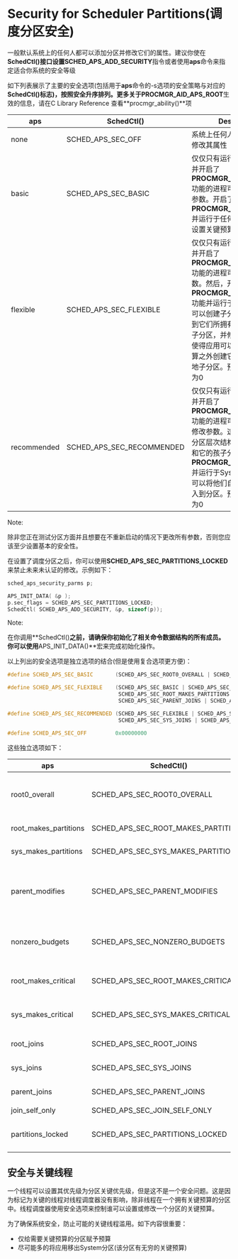 # Security for Scheduler Partitions(调度分区安全)

一般默认系统上的任何人都可以添加分区并修改它们的属性。建议你使在**SchedCtl()**接口设置**SCHED_APS_ADD_SECURITY**指令或者使用**aps**命令来指定适合你系统的安全等级

如下列表展示了主要的安全选项(包括用于**aps**命令的-s选项的安全策略与对应的**SchedCtl()**标志)，按照安全升序排列。更多关于**PROCMGR_AID_APS_ROOT**生效的信息，请在C Library Reference 查看**procmgr_ability()**项

| aps         | SchedCtl()                | Description                                                  |
| ----------- | ------------------------- | ------------------------------------------------------------ |
| none        | SCHED_APS_SEC_OFF         | 系统上任何人均可添加分区并修改其属性                         |
| basic       | SCHED_APS_SEC_BASIC       | 仅仅只有运行于System分区并开启了**PROCMGR_AID_APS_ROOT**功能的进程可以改变整体调度参数。开启了**PROCMGR_AID_APS_ROOT**并运行于任何分区的进程可以设置关键预算 |
| flexible    | SCHED_APS_SEC_FLEXIBLE    | 仅仅只有运行于System分区并开启了**PROCMGR_AID_APS_ROOT**功能的进程可以改变调度参数。然后，开启**PROCMGR_AID_APS_ROOT**功能并运行于任何分区的进程可以创建子分区，将线程加入到它们所拥有的子分区，修改子分区，并修改关键预算。这使得应用可以在它们拥有的预算之外创建它们自己所有的本地子分区。预算的百分比不能为0 |
| recommended | SCHED_APS_SEC_RECOMMENDED | 仅仅只有运行于System分区并开启了**PROCMGR_AID_APS_ROOT**功能的进程可以创建分区或者修改参数。这将创建一个两级分区层次结构：System分区和它的孩子分区。仅有开启了**PROCMGR_AID_APS_ROOT**并运行于System分区的进程可以将他们自己拥有的进程加入到分区。预算的百分比不能为0 |

Note:

​	除非您正在测试分区方面并且想要在不重新启动的情况下更改所有参数，否则您应该至少设置基本的安全性。

在设置了调度分区之后，你可以使用**SCHED_APS_SEC_PARTITIONS_LOCKED**来禁止未来未认证的修改。示例如下：

```cpp
sched_aps_security_parms p;

APS_INIT_DATA( &p );
p.sec_flags = SCHED_APS_SEC_PARTITIONS_LOCKED;
SchedCtl( SCHED_APS_ADD_SECURITY, &p, sizeof(p));
```



Note:

​	在你调用**SchedCtl()**之前，请确保你初始化了相关命令数据结构的所有成员。你可以使用**APS_INIT_DATA()**宏来完成初始化操作。

以上列出的安全选项是独立选项的结合(但是使用复合选项更方便)：

```cpp
#define SCHED_APS_SEC_BASIC       (SCHED_APS_SEC_ROOT0_OVERALL | SCHED_APS_SEC_ROOT_MAKES_CRITICAL)

#define SCHED_APS_SEC_FLEXIBLE    (SCHED_APS_SEC_BASIC | SCHED_APS_SEC_NONZERO_BUDGETS |\
                                   SCHED_APS_SEC_ROOT_MAKES_PARTITIONS |\
                                   SCHED_APS_SEC_PARENT_JOINS | SCHED_APS_SEC_PARENT_MODIFIES )

#define SCHED_APS_SEC_RECOMMENDED (SCHED_APS_SEC_FLEXIBLE | SCHED_APS_SEC_SYS_MAKES_PARTITIONS |\
                                   SCHED_APS_SEC_SYS_JOINS | SCHED_APS_SEC_JOIN_SELF_ONLY)

#define SCHED_APS_SEC_OFF         0x00000000
```

这些独立选项如下：

| aps                   | SchedCtl()                          | Description                                                  |
| --------------------- | ----------------------------------- | ------------------------------------------------------------ |
| root0_overall         | SCHED_APS_SEC_ROOT0_OVERALL         | 为了修改整体调度参数(例如平均窗口大小)，你开启设置**PROCMGR_AID_APS_ROOT**并处于System分区 |
| root_makes_partitions | SCHED_APS_SEC_ROOT_MAKES_PARTITIONS | 为了创建或修改分区，你必须开启**PROCMGR_AID_APS_ROOT**       |
| sys_makes_partitions  | SCHED_APS_SEC_SYS_MAKES_PARTITIONS  | 为了创建或修改分区，你必须运行于System分区                   |
| parent_modifies       | SCHED_APS_SEC_PARENT_MODIFIES       | 允许分区被修改(SCHED_APS_MODIFY_PARTITION)，但你必须运行于被修改分区的父分区上。修改意味着改变分区百分比或者关键预算。 |
| nonzero_budgets       | SCHED_APS_SEC_NONZERO_BUDGETS       | 一个预算为0的分区不能被创建或被修改。除非你知道你的分区只需要再响应客户端请求时运行，例如接受消息，否则你应该设置该选项。 |
| root_makes_critical   | SCHED_APS_SEC_ROOT_MAKES_CRITICAL   | 为了创建一个非零关键预算或者改变一个现存的关键预算，你必须开启**PROCMGR_AID_APS_ROOT** |
| sys_makes_critical    | SCHED_APS_SEC_SYS_MAKES_CRITICAL    | 为了创建一个非零关键预算或者改变一个现存的关键预算，你必须运行于System分区 |
| root_joins            | SCHED_APS_SEC_ROOT_JOINS            | 为了将一个线程加入到一个分区，你必须开启**PROCMGR_AID_APS_ROOT** |
| sys_joins             | SCHED_APS_SEC_SYS_JOINS             | 为了加入一个线程，你必须运行于System分区                     |
| parent_joins          | SCHED_APS_SEC_PARENT_JOINS          | 你必须运行于你希望加入的分区的父分区                         |
| join_self_only        | SCHED_APS_SEC_JOIN_SELF_ONLY        | 进程只能将自身加入到分区                                     |
| partitions_locked     | SCHED_APS_SEC_PARTITIONS_LOCKED     | 禁止任何分区预算或者整体调度参数(例如窗口大小)的后续修改，设置分区后设置此项。 |



## 安全与关键线程 ##

一个线程可以设置其优先级为分区关键优先级，但是这不是一个安全问题。这是因为标记为关键的线程对线程调度器没有影响，除非线程在一个拥有关键预算的分区中。线程调度器使用安全选项来控制谁可以设置或修改一个分区的关键预算。

为了确保系统安全，防止可能的关键线程滥用。如下内容很重要：

- 仅给需要关键预算的分区赋予预算
- 尽可能多的将应用移出System分区(该分区有无穷的关键预算)